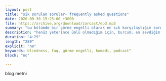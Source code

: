 ```yaml
---
layout: post
title: "sik sorulan sorular- frequently asked questions"
date: 2020-09-30 15:25:00 +3000
file: https://archive.org/download/zorcast/ep3.mp3
summary: "bu bölümde bir görme engelli olarak en sık karşılaştığım sorulara yanıt veriyorum."
description: "henüz yeterince ünlü olmadığım için, burcum, en sevdiğim yemek tarzı sorular yerine, ilk fark edilen özelliğim olan görme engelimle ilgili sorulara yanıt verdim."
duration: "4:29" 
length: "289"
explicit: "no" 
keywords: blindness, faq, görme engelli, komedi, podcast"
block: "no" 

---
```


blog metni